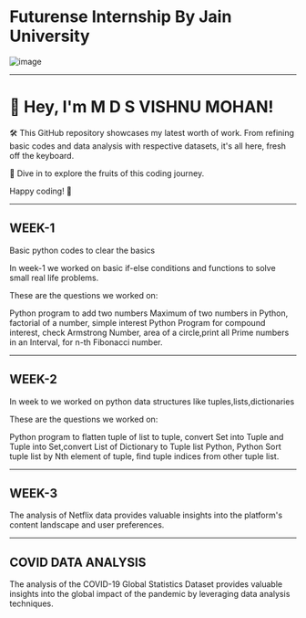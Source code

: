 # Futurense Internship By Jain University

![image](https://github.com/MDSVISHNUMOHAN/Futurense-Internship/assets/134498482/5d5cbf44-f101-439f-b70a-26ba4aa04fbe)

---


# 👋 Hey, I'm M D S VISHNU MOHAN!

🛠️ This GitHub repository showcases my latest worth of work. From refining basic codes and data analysis with respective datasets, it's all here, fresh off the keyboard.

🚀 Dive in to explore the fruits of this coding journey. 

Happy coding! 🌟

--- 


## WEEK-1

Basic python codes to clear the basics 

In week-1 we worked on basic if-else conditions and functions to solve small real life problems.

These are the questions we worked on:

Python program to add two numbers Maximum of two numbers in Python,
factorial of a number,
simple interest Python Program for compound interest,
check Armstrong Number,
area of a circle,print all Prime numbers in an Interval,
for n-th Fibonacci number.

---

## WEEK-2

In week to we worked on python data structures like tuples,lists,dictionaries

These are the questions we worked on:

Python program to flatten tuple of list to tuple,
convert Set into Tuple and Tuple into Set,convert List of Dictionary to Tuple list Python,
Python Sort tuple list by Nth element of tuple, find tuple indices from other tuple list.

---

## WEEK-3

The analysis of Netflix data provides valuable insights into the platform's content landscape and user preferences. 

---

## COVID DATA ANALYSIS

The analysis of the COVID-19 Global Statistics Dataset provides valuable insights into the global impact of the pandemic by leveraging data analysis techniques.

